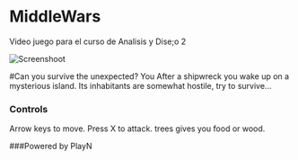 # MiddleWars

Video juego para el curso de Analisis y Dise;o 2

![Screenshoot](https://imageshack.us/scaled/large/441/middlewars.png)



#Can you survive the unexpected?
You After a shipwreck you wake up on a mysterious island.
Its inhabitants are somewhat hostile, try to survive...


### Controls
Arrow keys to move.
Press X to attack.
trees gives you food or wood.


###Powered by PlayN

